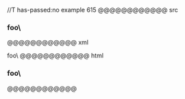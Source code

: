 //T has-passed:no
example 615
@@@@@@@@@@@@ src
### foo\
@@@@@@@@@@@@ xml
<?xml version="1.0" encoding="UTF-8"?>
<!DOCTYPE document SYSTEM "CommonMark.dtd">
<document xmlns="http://commonmark.org/xml/1.0">
  <heading level="3">
    <text>foo\</text>
  </heading>
</document>
@@@@@@@@@@@@ html
<h3>foo\</h3>
@@@@@@@@@@@@
